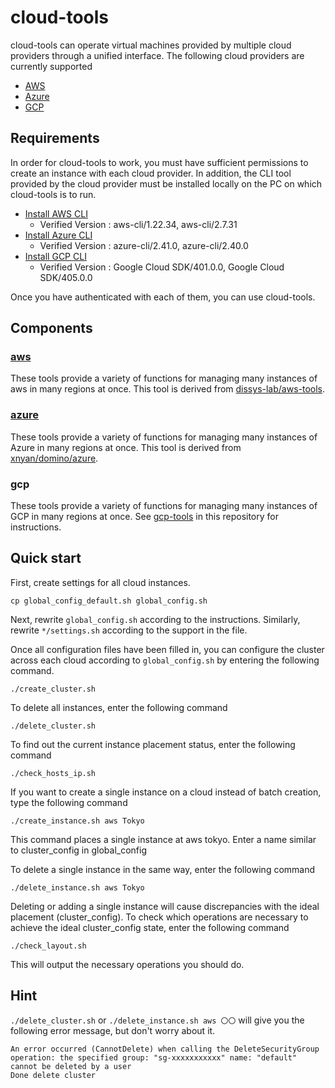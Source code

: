 # cloud-tools

cloud-tools can operate virtual machines provided by multiple cloud providers through a unified interface.
The following cloud providers are currently supported

- [AWS](https://aws.amazon.com/?nc1=h_ls)
- [Azure](https://azure.microsoft.com/en-us/)
- [GCP](https://cloud.google.com/)

## Requirements

 In order for cloud-tools to work, you must have sufficient permissions to create an instance with each cloud provider. In addition, the CLI tool provided by the cloud provider must be installed locally on the PC on which cloud-tools is to run.

- [Install AWS CLI](https://docs.aws.amazon.com/ja_jp/cli/latest/userguide/getting-started-install.html)
  - Verified Version : aws-cli/1.22.34, aws-cli/2.7.31
- [Install Azure CLI](https://learn.microsoft.com/en-us/cli/azure/install-azure-cli)
  - Verified Version : azure-cli/2.41.0, azure-cli/2.40.0
- [Install GCP CLI](https://cloud.google.com/sdk/docs/install)
  - Verified Version : Google Cloud SDK/401.0.0, Google Cloud SDK/405.0.0

Once you have authenticated with each of them, you can use cloud-tools.

## Components

### [aws](https://github.com/distsys-lab/aws-tools)

These tools provide a variety of functions for managing many instances of aws in many regions at once.
This tool is derived from [dissys-lab/aws-tools](https://github.com/distsys-lab/aws-tools).

### [azure](https://github.com/xnyan/domino/tree/master/azure)

These tools provide a variety of functions for managing many instances of Azure in many regions at once. This tool is derived from [xnyan/domino/azure](https://github.com/xnyan/domino/tree/master/azure).

### gcp

These tools provide a variety of functions for managing many instances of GCP in many regions at once.
See [gcp-tools](https://github.com/distsys-lab/cloud-tools/tree/main/gcp-tools) in this repository for instructions.

## Quick start

First, create settings for all cloud instances.

```
cp global_config_default.sh global_config.sh
```

Next, rewrite `global_config.sh` according to the instructions.
Similarly, rewrite `*/settings.sh` according to the support in the file.

Once all configuration files have been filled in, you can configure the cluster across each cloud according to `global_config.sh` by entering the following command.

```
./create_cluster.sh
```

To delete all instances, enter the following command

```
./delete_cluster.sh
```

To find out the current instance placement status, enter the following command

```
./check_hosts_ip.sh
```

If you want to create a single instance on a cloud instead of batch creation, type the following command

```
./create_instance.sh aws Tokyo
```

This command places a single instance at aws tokyo. Enter a name similar to cluster_config in global_config

To delete a single instance in the same way, enter the following command

```
./delete_instance.sh aws Tokyo
```

Deleting or adding a single instance will cause discrepancies with the ideal placement (cluster_config). To check which operations are necessary to achieve the ideal cluster_config state, enter the following command

```
./check_layout.sh
```

This will output the necessary operations you should do.

## Hint
`./delete_cluster.sh` or `./delete_instance.sh aws 〇〇` will give you the following error message, but don't worry about it.

```
An error occurred (CannotDelete) when calling the DeleteSecurityGroup operation: the specified group: "sg-xxxxxxxxxxx" name: "default" cannot be deleted by a user
Done delete cluster
```

